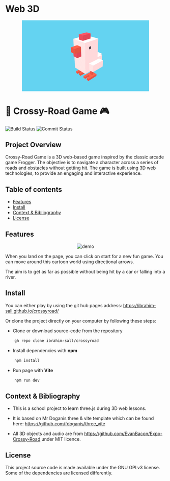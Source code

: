 # Web 3D 
<p align="center">
    <img src="images/baniere.gif" alt="baniere Logo" width="400"/>
</p>

# 🐔 Crossy-Road Game 🎮
![Build Status](https://github.com/ibrahim-sall/crossyroad/actions/workflows/deploy.yml/badge.svg?branch=main)
![Commit Status](https://img.shields.io/github/commit-activity/t/ibrahim-sall/crossyroad?)

## Project Overview

Crossy-Road Game is a 3D web-based game inspired by the classic arcade game Frogger. The objective is to navigate a character across a series of roads and obstacles without getting hit. The game is built using 3D web technologies, to provide an engaging and interactive experience.


## Table of contents
* [Features](#features)
* [Install](#install)
* [Context & Bibliography](#context--bibliography)
* [License](#license)

## Features
<p align="center">
    <img src="images/demo.gif" alt="demo" width="600"/>
</p>
When you land on the page, you can click on start for a new fun game. You can move around this cartoon world using directional arrows. 

The aim is to get as far as possible without being hit by a car or falling into a river. 
## Install

You can either play by using the git hub pages address: 
                    https://ibrahim-sall.github.io/crossyroad/

Or clone the project directly on your computer by following these steps:

- Clone or download source-code from the repository
```bash
    gh repo clone ibrahim-sall/crossyroad
```
- Install dependencies with **npm**

```bash
    npm install
```

- Run page with **Vite**

```bash
    npm run dev
```

## Context & Bibliography

- This is a school project to learn three.js during 3D web lessons.

- It is based on Mr Doganis three & vite template which can be found here:
      https://github.com/fdoganis/three_vite

- All 3D objects and audio are from https://github.com/EvanBacon/Expo-Crossy-Road under MIT licence. 

## License
This project source code is made available under the GNU GPLv3  license. Some of the dependencies are licensed differently. 
